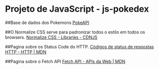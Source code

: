 # Projeto de JavaScript - js-pokedex

##Base de dados dos Pokemons
[PokeAPI](https://pokeapi.co/)

##O Normalize CSS serve para padronizar todos o estilo em todos os browsers.
[Normalize CSS - Libraries - CDNJS](https://cdnjs.com/libraries/normalize)

##Pagina sobre os Status Code do HTTP.
[Códigos de status de respostas HTTP - HTTP | MDN](https://developer.mozilla.org/pt-BR/docs/Web/HTTP/Status)

##Pagina sobre o Fetch API
[Fetch API - APIs da Web | MDN](https://developer.mozilla.org/pt-BR/docs/Web/API/Fetch_API)
